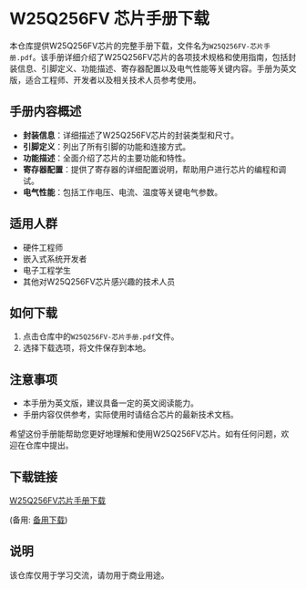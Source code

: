 # W25Q256FV 芯片手册下载

本仓库提供W25Q256FV芯片的完整手册下载，文件名为`W25Q256FV-芯片手册.pdf`。该手册详细介绍了W25Q256FV芯片的各项技术规格和使用指南，包括封装信息、引脚定义、功能描述、寄存器配置以及电气性能等关键内容。手册为英文版，适合工程师、开发者以及相关技术人员参考使用。

## 手册内容概述

- **封装信息**：详细描述了W25Q256FV芯片的封装类型和尺寸。
- **引脚定义**：列出了所有引脚的功能和连接方式。
- **功能描述**：全面介绍了芯片的主要功能和特性。
- **寄存器配置**：提供了寄存器的详细配置说明，帮助用户进行芯片的编程和调试。
- **电气性能**：包括工作电压、电流、温度等关键电气参数。

## 适用人群

- 硬件工程师
- 嵌入式系统开发者
- 电子工程学生
- 其他对W25Q256FV芯片感兴趣的技术人员

## 如何下载

1. 点击仓库中的`W25Q256FV-芯片手册.pdf`文件。
2. 选择下载选项，将文件保存到本地。

## 注意事项

- 本手册为英文版，建议具备一定的英文阅读能力。
- 手册内容仅供参考，实际使用时请结合芯片的最新技术文档。

希望这份手册能帮助您更好地理解和使用W25Q256FV芯片。如有任何问题，欢迎在仓库中提出。

## 下载链接
[W25Q256FV芯片手册下载](https://pan.quark.cn/s/1e6f9ed8d2b5) 

(备用: [备用下载](https://pan.baidu.com/s/1ABI-iqxBXU-Z_SXyIiDePg?pwd=1234))

## 说明

该仓库仅用于学习交流，请勿用于商业用途。
